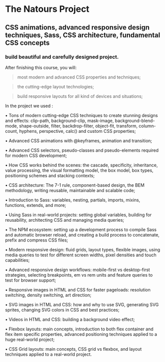 # The Natours Project 
## CSS animations, advanced responsive design techniques, Sass, CSS architecture, fundamental CSS concepts

### build beautiful and carefully designed project.

After finishing this course, you will:

> most modern and advanced CSS properties and techniques;

> the cutting-edge layout technologies;

> build responsive layouts for all kind of devices and situations;


In the project we used :

• Tons of modern cutting-edge CSS techniques to create stunning designs and effects: clip-path, background-clip, mask-image, background-blend-mode, shape-outside, filter, backdrop-filter, object-fit, transform, column-count, hyphens, perspective, calc() and custom CSS properties;

• Advanced CSS animations with @keyframes, animation and transition;

• Advanced CSS selectors, pseudo-classes and pseudo-elements required for modern CSS development;

• How CSS works behind the scenes: the cascade, specificity, inheritance, value processing, the visual formatting model, the box model, box types, positioning schemes and stacking contexts;

• CSS architecture: The 7-1 rule, component-based design, the BEM methodology, writing reusable, maintainable and scalable code;

• Introduction to Sass: variables, nesting, partials, imports, mixins, functions, extends, and more;

• Using Sass in real-world projects: setting global variables, building for reusability, architecting CSS and managing media queries;

• The NPM ecosystem: setting up a development process to compile Sass and automatic browser reload, and creating a build process to concatenate, prefix and compress CSS files;

• Modern responsive design: fluid grids, layout types, flexible images, using media queries to test for different screen widths, pixel densities and touch capabilities;

• Advanced responsive design workflows: mobile-first vs desktop-first strategies, selecting breakpoints, em vs rem units and feature queries to test for browser support;

• Responsive images in HTML and CSS for faster pageloads: resolution switching, density switching, art direction;

• SVG images in HTML and CSS: how and why to use SVG, generating SVG sprites, changing SVG colors in CSS and best practices;

• Videos in HTML and CSS: building a background video effect;

• Flexbox layouts: main concepts, introduction to both flex container and flex item specific properties, advanced positioning techniques applied to a huge real-world project;

• CSS Grid layouts: main concepts, CSS grid vs flexbox, and layout techniques applied to a real-world project.